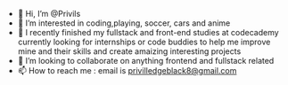 - 👋 Hi, I’m @Privils
- 👀 I’m interested in coding,playing, soccer, cars and anime
- 🌱 I recently finished my fullstack and front-end studies at codecademy currently looking for internships or code buddies to help me improve mine and their skills and create amaizing interesting projects
- 💞️ I’m looking to collaborate on anything frontend and fullstack related
- 📫 How to reach me : email is privilledgeblack8@gmail.com

<!---
Privils/Privils is a ✨ special ✨ repository because its `README.md` (this file) appears on your GitHub profile.
You can click the Preview link to take a look at your changes.
--->

